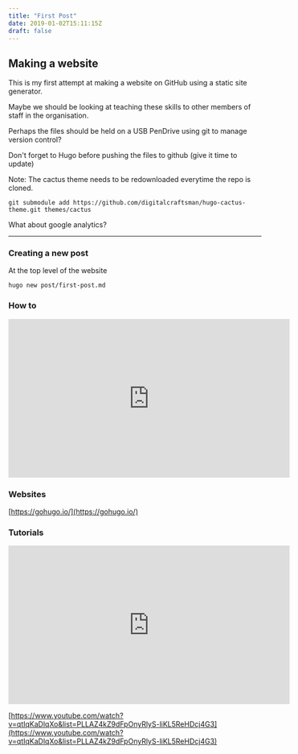 ```yaml
---
title: "First Post"
date: 2019-01-02T15:11:15Z
draft: false
---
```

## Making a website

This is my first attempt at making a website on GitHub using a static site generator.

Maybe we should be looking at teaching these skills to other members of staff in the organisation.

Perhaps the files should be held on a USB PenDrive using git to manage version control?

Don't forget to Hugo before pushing the files to github (give it time to update)

Note: The cactus theme needs to be redownloaded everytime the repo is cloned.

~~~
git submodule add https://github.com/digitalcraftsman/hugo-cactus-theme.git themes/cactus
~~~ 

What about google analytics?

---
### Creating a new post

At the top level of the website

~~~
hugo new post/first-post.md
~~~

### How to

<iframe width="560" height="315" src="https://www.youtube.com/embed/3wkR8GyDODs" frameborder="0" allow="accelerometer; autoplay; encrypted-media; gyroscope; picture-in-picture" allowfullscreen></iframe>

### Websites

[https://gohugo.io/](https://gohugo.io/)

### Tutorials

<iframe width="560" height="315" src="https://www.youtube.com/embed/qtIqKaDlqXo" frameborder="0" allow="accelerometer; autoplay; encrypted-media; gyroscope; picture-in-picture" allowfullscreen></iframe>

[https://www.youtube.com/watch?v=qtIqKaDlqXo&list=PLLAZ4kZ9dFpOnyRlyS-liKL5ReHDcj4G3](https://www.youtube.com/watch?v=qtIqKaDlqXo&list=PLLAZ4kZ9dFpOnyRlyS-liKL5ReHDcj4G3)


